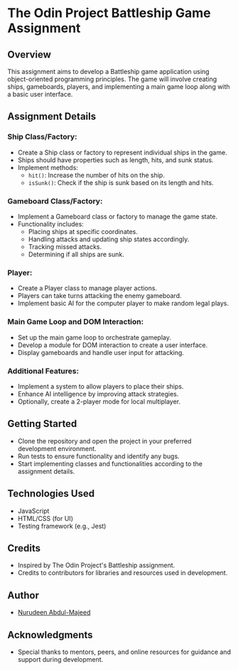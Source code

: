 # The Odin Project Battleship Game Assignment

## Overview

This assignment aims to develop a Battleship game application using object-oriented programming principles. The game will involve creating ships, gameboards, players, and implementing a main game loop along with a basic user interface.

## Assignment Details

### Ship Class/Factory:

- Create a Ship class or factory to represent individual ships in the game.
- Ships should have properties such as length, hits, and sunk status.
- Implement methods:
  - `hit()`: Increase the number of hits on the ship.
  - `isSunk()`: Check if the ship is sunk based on its length and hits.

### Gameboard Class/Factory:

- Implement a Gameboard class or factory to manage the game state.
- Functionality includes:
  - Placing ships at specific coordinates.
  - Handling attacks and updating ship states accordingly.
  - Tracking missed attacks.
  - Determining if all ships are sunk.

### Player:

- Create a Player class to manage player actions.
- Players can take turns attacking the enemy gameboard.
- Implement basic AI for the computer player to make random legal plays.

### Main Game Loop and DOM Interaction:

- Set up the main game loop to orchestrate gameplay.
- Develop a module for DOM interaction to create a user interface.
- Display gameboards and handle user input for attacking.

### Additional Features:

- Implement a system to allow players to place their ships.
- Enhance AI intelligence by improving attack strategies.
- Optionally, create a 2-player mode for local multiplayer.

## Getting Started

- Clone the repository and open the project in your preferred development environment.
- Run tests to ensure functionality and identify any bugs.
- Start implementing classes and functionalities according to the assignment details.

## Technologies Used

- JavaScript
- HTML/CSS (for UI)
- Testing framework (e.g., Jest)

## Credits

- Inspired by The Odin Project's Battleship assignment.
- Credits to contributors for libraries and resources used in development.

## Author

- [Nurudeen Abdul-Majeed](https://www.linkedin.com/in/abdul-majeed-nurudeen-78266a182/)

## Acknowledgments

- Special thanks to mentors, peers, and online resources for guidance and support during development.
